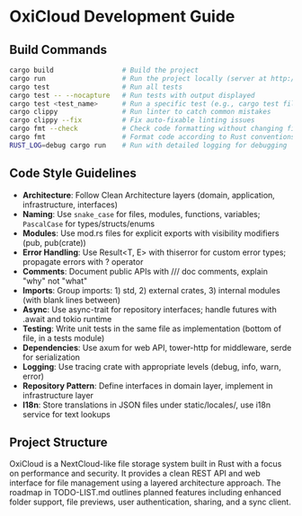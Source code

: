 # OxiCloud Development Guide

## Build Commands
```bash
cargo build                 # Build the project
cargo run                   # Run the project locally (server at http://127.0.0.1:8085)
cargo test                  # Run all tests
cargo test -- --nocapture   # Run tests with output displayed
cargo test <test_name>      # Run a specific test (e.g., cargo test file_service)
cargo clippy                # Run linter to catch common mistakes
cargo clippy --fix          # Fix auto-fixable linting issues
cargo fmt --check           # Check code formatting without changing files
cargo fmt                   # Format code according to Rust conventions
RUST_LOG=debug cargo run    # Run with detailed logging for debugging
```

## Code Style Guidelines
- **Architecture**: Follow Clean Architecture layers (domain, application, infrastructure, interfaces)
- **Naming**: Use `snake_case` for files, modules, functions, variables; `PascalCase` for types/structs/enums
- **Modules**: Use mod.rs files for explicit exports with visibility modifiers (pub, pub(crate))
- **Error Handling**: Use Result<T, E> with thiserror for custom error types; propagate errors with ? operator
- **Comments**: Document public APIs with /// doc comments, explain "why" not "what"
- **Imports**: Group imports: 1) std, 2) external crates, 3) internal modules (with blank lines between)
- **Async**: Use async-trait for repository interfaces; handle futures with .await and tokio runtime
- **Testing**: Write unit tests in the same file as implementation (bottom of file, in a tests module)
- **Dependencies**: Use axum for web API, tower-http for middleware, serde for serialization
- **Logging**: Use tracing crate with appropriate levels (debug, info, warn, error)
- **Repository Pattern**: Define interfaces in domain layer, implement in infrastructure layer
- **I18n**: Store translations in JSON files under static/locales/, use i18n service for text lookups

## Project Structure
OxiCloud is a NextCloud-like file storage system built in Rust with a focus on performance and security. It provides a clean REST API and web interface for file management using a layered architecture approach. The roadmap in TODO-LIST.md outlines planned features including enhanced folder support, file previews, user authentication, sharing, and a sync client.